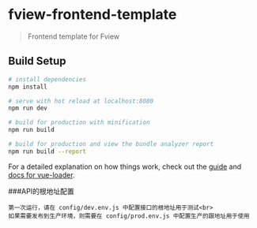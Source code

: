 # fview-frontend-template

> Frontend template for Fview

## Build Setup

``` bash
# install dependencies
npm install

# serve with hot reload at localhost:8080
npm run dev

# build for production with minification
npm run build

# build for production and view the bundle analyzer report
npm run build --report
```

For a detailed explanation on how things work, check out the [guide](http://vuejs-templates.github.io/webpack/) and [docs for vue-loader](http://vuejs.github.io/vue-loader).

###API的根地址配置
``` base
第一次运行，请在 config/dev.env.js 中配置接口的根地址用于测试<br>
如果需要发布到生产环境，则需要在 config/prod.env.js 中配置生产的跟地址用于使用
```